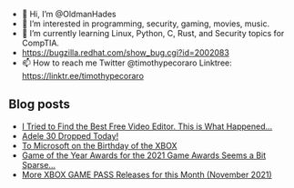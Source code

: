 - 👋 Hi, I’m @OldmanHades
- 👀 I’m interested in programming, security, gaming, movies, music.
- 🌱 I’m currently learning Linux, Python, C, Rust, and Security topics for CompTIA.
- https://bugzilla.redhat.com/show_bug.cgi?id=2002083
- 📫 How to reach me Twitter @timothypecoraro
Linktree: https://linktr.ee/timothypecoraro

## Blog posts
<!-- BLOG-POST-LIST:START -->
- [I Tried to Find the Best Free Video Editor. This is What Happened…](https://medium.com/@timothypecoraro/i-tried-to-find-the-best-free-video-editor-this-is-what-happened-b22fb6df8218?source=rss-5097f5c9b801------2)
- [Adele 30 Dropped Today!](https://medium.com/@timothypecoraro/adele-30-dropped-today-10040551a64c?source=rss-5097f5c9b801------2)
- [To Microsoft on the Birthday of the XBOX](https://medium.com/@timothypecoraro/to-microsoft-on-the-birthday-of-the-xbox-3f2a8d9bfb0b?source=rss-5097f5c9b801------2)
- [Game of the Year Awards for the 2021 Game Awards Seems a Bit Sparse…](https://medium.com/@timothypecoraro/game-of-the-year-awards-for-the-2021-game-awards-seems-a-bit-sparse-a35798637157?source=rss-5097f5c9b801------2)
- [More XBOX GAME PASS Releases for this Month &lpar;November 2021&rpar;](https://medium.com/@timothypecoraro/more-xbox-game-pass-releases-for-this-month-november-2021-ffed0e378103?source=rss-5097f5c9b801------2)
<!-- BLOG-POST-LIST:END -->
